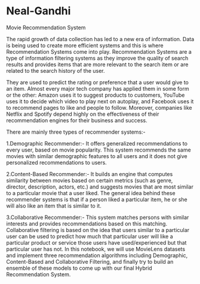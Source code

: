 # Neal-Gandhi
Movie Recommendation System 

The rapid growth of data collection has led to a new era of information. Data is being used to create more efficient systems and this is where Recommendation Systems come into play. Recommendation Systems are a type of information filtering systems as they improve the quality of search results and provides items that are more relevant to the search item or are related to the search history of the user.

They are used to predict the rating or preference that a user would give to an item. Almost every major tech company has applied them in some form or the other: Amazon uses it to suggest products to customers, YouTube uses it to decide which video to play next on autoplay, and Facebook uses it to recommend pages to like and people to follow. Moreover, companies like Netflix and Spotify depend highly on the effectiveness of their recommendation engines for their business and success.

There are mainly three types of recommender systems:-

1.Demographic Recommender:-
It offers generalized recommendations to every user, based on movie popularity. This system recommends the same movies with similar demographic features to all users and it does not give personalized recommendations to users.

2.Content-Based Recommender:-
It builds an engine that computes similarity between movies based on certain metrics (such as genre, director, description, actors, etc.) and suggests movies that are most similar to a particular movie that a user liked. The general idea behind these recommender systems is that if a person liked a particular item, he or she will also like an item that is similar to it.

3.Collaborative Recommender:-
This system matches persons with similar interests and provides recommendations based on this matching. Collaborative filtering is based on the idea that users similar to a particular user can be used to predict how much that particular user will like a particular product or service those users have used/experienced but that particular user has not.
In this notebook, we will use MovieLens datasets and implement three recommendation algorithms including Demographic, Content-Based and Collaborative Filtering, and finally try to build an ensemble of these models to come up with our final Hybrid Recommendation System.
